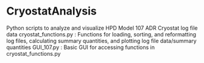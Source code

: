 # CryostatAnalysis
Python scripts to analyze and visualize HPD Model 107 ADR Cryostat log file data 
cryostat_functions.py : Functions for loading, sorting, and reformatting log files, calculating summary quantities, and plotting log file data/summary quantities
GUI_107.py : Basic GUI for accessing functions in cryostat_functions.py 
